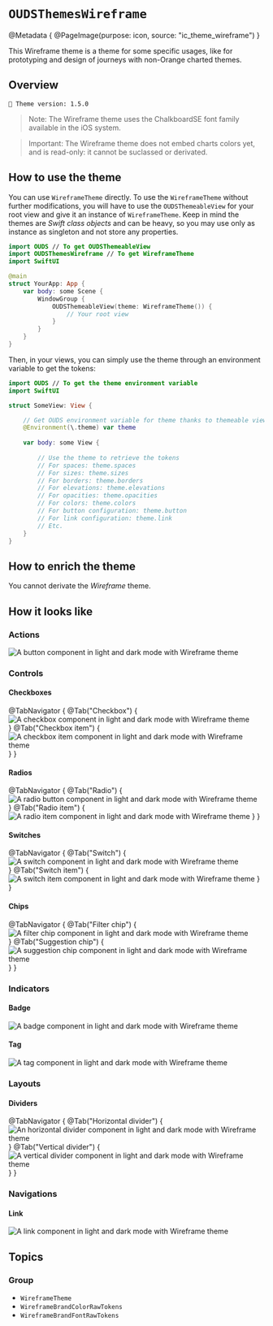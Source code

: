 # ``OUDSThemesWireframe``

@Metadata {
    @PageImage(purpose: icon, source: "ic_theme_wireframe")
}
<!-- 
Do not add @PageImage(purpose: card) because not managed for landing page of online doc.
See https://github.com/swiftlang/swift-docc/issues/1283
-->

This Wireframe theme is a theme for some specific usages, like for prototyping and design of journeys with non-Orange charted themes.

## Overview

<!-- NOTE: Do not forget to update tokens version -->
```
🧬 Theme version: 1.5.0
```

> Note: The Wireframe theme uses the ChalkboardSE font family available in the iOS system.

> Important: The Wireframe theme does not embed charts colors yet, and is read-only: it cannot be suclassed or derivated.

## How to use the theme

You can use ``WireframeTheme`` directly. To use the ``WireframeTheme`` without further modifications, you will have to use the `OUDSThemeableView` for your root view and give it an instance of ``WireframeTheme``. Keep in mind the themes are *Swift class objects* and can be heavy, so you may use only as instance as singleton and not store any properties.

```swift
import OUDS // To get OUDSThemeableView
import OUDSThemesWireframe // To get WireframeTheme
import SwiftUI

@main
struct YourApp: App {
    var body: some Scene {
        WindowGroup {
            OUDSThemeableView(theme: WireframeTheme()) {
                // Your root view
            }
        }
    }
}
```

Then, in your views, you can simply use the theme through an environment variable to get the tokens:

```swift
import OUDS // To get the theme environment variable
import SwiftUI

struct SomeView: View {

    // Get OUDS environment variable for theme thanks to themeable view
    @Environment(\.theme) var theme
    
    var body: some View {
        
        // Use the theme to retrieve the tokens
        // For spaces: theme.spaces
        // For sizes: theme.sizes
        // For borders: theme.borders
        // For elevations: theme.elevations
        // For opacities: theme.opacities
        // For colors: theme.colors
        // For button configuration: theme.button
        // For link configuration: theme.link
        // Etc.
    }
}
```

## How to enrich the theme

You cannot derivate the *Wireframe* theme.

## How it looks like

<!-- Use online images because stored in another Swift Package library and do not want to replicate assets -->

### Actions

![A button component in light and dark mode with Wireframe theme](https://ios.unified-design-system.orange.com/images/OUDSComponents/component_button_enabled_strong_Wireframe.png)

### Controls

#### Checkboxes

@TabNavigator {
    @Tab("Checkbox") {
        ![A checkbox component in light and dark mode with Wireframe theme](https://ios.unified-design-system.orange.com/images/OUDSComponents/component_checkbox_enabled_selected_Wireframe.png)        
    }
    @Tab("Checkbox item") {
        ![A checkbox item component in light and dark mode with Wireframe theme](https://ios.unified-design-system.orange.com/images/OUDSComponents/component_checkbox_item_Wireframe.png)
    }
}
<!-- Maybe not relevant to display checkbox picker -->

#### Radios

@TabNavigator {
    @Tab("Radio") {
        ![A radio button component in light and dark mode with Wireframe theme](https://ios.unified-design-system.orange.com/images/OUDSComponents/component_radio_enabled_selected_Wireframe.png)        
    }
    @Tab("Radio item") {
        ![A radio item component in light and dark mode with Wireframe theme](https://ios.unified-design-system.orange.com/images/OUDSComponents/component_radioitem_enabled_selected_Wireframe.png)
    }
}
<!-- Maybe not relevant to display radio picker -->

#### Switches

@TabNavigator {
    @Tab("Switch") {
        ![A switch component in light and dark mode with Wireframe theme](https://ios.unified-design-system.orange.com/images/OUDSComponents/component_switch_enabled_selected_Wireframe.png)        
    }
    @Tab("Switch item") {
        ![A switch item component in light and dark mode with Wireframe theme](https://ios.unified-design-system.orange.com/images/OUDSComponents/component_switchitem_enabled_selected_Wireframe.png)
    }
}

#### Chips

@TabNavigator {
    @Tab("Filter chip") {
        ![A filter chip component in light and dark mode with Wireframe theme](https://ios.unified-design-system.orange.com/images/OUDSComponents/component_filterchip_text_enabled_Wireframe.png)        
    }
    @Tab("Suggestion chip") {
        ![A suggestion chip component in light and dark mode with Wireframe theme](https://ios.unified-design-system.orange.com/images/OUDSComponents/component_suggestionchip_text_icon_enabled_Wireframe.png)
    }
}
<!-- Maybe not relevant to display chip picker -->

### Indicators

#### Badge

![A badge component in light and dark mode with Wireframe theme](https://ios.unified-design-system.orange.com/images/OUDSComponents/component_badge_count_large_accent_Wireframe.png)

#### Tag

![A tag component in light and dark mode with Wireframe theme](https://ios.unified-design-system.orange.com/images/OUDSComponents/component_tag_bullet_emphasized_accent_rounded_default_Wireframe.png)

### Layouts

<!-- Maybe not relevant to display colored surface -->

#### Dividers

@TabNavigator {
    @Tab("Horizontal divider") {
        ![An horizontal divider component in light and dark mode with Wireframe theme](https://ios.unified-design-system.orange.com/images/OUDSComponents/component_horizontaldivider_Wireframe.png)
    }
    @Tab("Vertical divider") {
        ![A vertical divider component in light and dark mode with Wireframe theme](https://ios.unified-design-system.orange.com/images/OUDSComponents/component_verticaldivider_Wireframe.png)
    }
}

### Navigations

#### Link

![A link component in light and dark mode with Wireframe theme](https://ios.unified-design-system.orange.com/images/OUDSComponents/component_link_enabled_default_next_Wireframe.png)

## Topics

### Group

- ``WireframeTheme``
- ``WireframeBrandColorRawTokens``
- ``WireframeBrandFontRawTokens``
